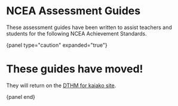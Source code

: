 # NCEA Assessment Guides

These assessment guides have been written to assist teachers and students
for the following NCEA Achievement Standards.

{panel type="caution" expanded="true"}

# These guides have moved!

They will return on the [DTHM for kaiako site](https://www.dthm4kaiako.ac.nz/).

{panel end}
